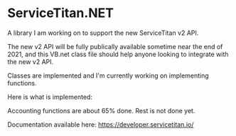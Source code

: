 # ServiceTitan.NET
A library I am working on to support the new ServiceTitan v2 API.

The new v2 API will be fully publically available sometime near the end of 2021, and this VB.net class file should help anyone looking to integrate with the new v2 API.

Classes are implemented and I'm currently working on implementing functions.

Here is what is implemented:

Accounting functions are about 65% done.
Rest is not done yet.

Documentation available here: https://developer.servicetitan.io/
